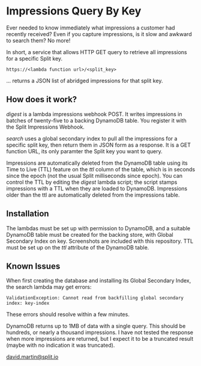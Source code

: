 # Impressions Query By Key

Ever needed to know immediately what impressions a customer had recently received? Even if you capture impressions, is it slow and awkward to search them?  No more!

In short, a service that allows HTTP GET query to retrieve all impressions for a specific Split key.

```
https://<lambda function url>/<split_key>
```

... returns a JSON list of abridged impressions for that split key.

## How does it work?

*digest* is a lambda impressions webhook POST.  It writes impressions in batches of twenty-five to a backing DynamoDB table.  You register it with the Split Impressions Webhook.

*search* uses a global secondary index to pull all the impressions for a specific split key, then return them in JSON form as a response.  It is a GET function URL, its only paramter the Split key you want to query.

Impressions are automatically deleted from the DynamoDB table using its Time to Live (TTL) feature on the *ttl* column of the table, which is in seconds since the epoch (not the usual Split milliseconds since epoch).  You can control the TTL by editing the *digest* lambda script; the script stamps impressions with a TTL when they are loaded to DynamoDB.  Impressions older than the ttl are automatically deleted from the impressions table.

## Installation

The lambdas must be set up with permission to DynamoDB, and a suitable DynamoDB table must be created for the backing store, with Global Secondary Index on key.  Screenshots are included with this repository.  TTL must be set up on the *ttl* attribute of the DynamoDB table.

## Known Issues

When first creating the database and installing its Global Secondary Index, the search lambda may get errors:

```
ValidationException: Cannot read from backfilling global secondary index: key-index
```

These errors should resolve within a few minutes.

DynamoDB returns up to 1MB of data with a single query.  This should be hundreds, or nearly a thousand impressions.  I have not tested the response when more impressions are returned, but I expect it to be a truncated result (maybe with no indication it was truncated).  

david.martin@split.io


